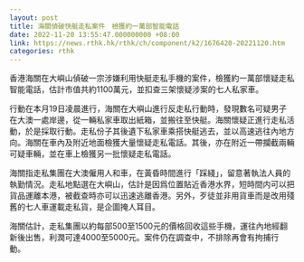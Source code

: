 ```yaml
---
layout: post
title: 海關偵破快艇走私案件　檢獲約一萬部智能電話
date: 2022-11-20 13:55:47.000000000 +08:00
link: https://news.rthk.hk/rthk/ch/component/k2/1676420-20221120.htm
categories: rthk
---
```


香港海關在大嶼山偵破一宗涉嫌利用快艇走私手機的案件，檢獲約一萬部懷疑走私智能電話，估計市值共約1100萬元，並扣查三架懷疑涉案的七人私家車。

行動在本月19日凌晨進行，海關在大嶼山進行反走私行動時，發現數名可疑男子在大澳一處岸邊，從一輛私家車取出紙箱，並搬往至快艇。海關懷疑正進行走私活動，於是採取行動。走私份子其後遺下私家車乘搭快艇逃去，並以高速逃往內地方向。海關在車內及附近地面檢獲大量懷疑走私電話。其後，亦在附近一帶攔截兩輛可疑車輛，並在車上檢獲另一批懷疑走私電話。

海關指走私集團在大澳僱用人和車，在黃昏時間進行「踩綫」，留意著執法人員的執勤情況。走私地點選在大嶼山，估計是因爲位置貼近香港水界，短時間内可以把貨品運離本港，被截查時亦可以迅速逃離香港。另外，歹徒並非用貨車而是改用殘舊的七人車運載走私貨，是企圖掩人耳目。

海關估計，走私集團以約每部500至1500元的價格回收這些手機，運往內地經翻新後出售，利潤可達4000至5000元。案件仍在調查中，不排除再會有拘捕行動。
